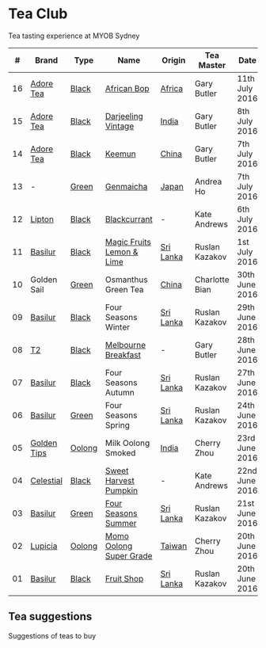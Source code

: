 # Tea Club 
Tea tasting experience at MYOB Sydney

| #  | Brand         | Type     | Name                        | Origin      | Tea Master     | Date           |
|----|---------------|----------|-----------------------------|-------------|----------------|----------------|
| 16 | [Adore Tea]   | [Black]  | [African Bop]               | [Africa]    | Gary Butler    | 11th July 2016 |
| 15 | [Adore Tea]   | [Black]  | [Darjeeling Vintage]        | [India]     | Gary Butler    | 8th July 2016  |
| 14 | [Adore Tea]   | [Black]  | [Keemun]                    | [China]     | Gary Butler    | 7th July 2016  |
| 13 | -             | [Green]  | [Genmaicha]                 | [Japan]     | Andrea Ho      | 7th July 2016  |
| 12 | [Lipton]      | [Black]  | [Blackcurrant]              | -           | Kate Andrews   | 6th July 2016  |
| 11 | [Basilur]     | [Black]  | [Magic Fruits Lemon & Lime] | [Sri Lanka] | Ruslan Kazakov | 1st July 2016  |
| 10 | Golden Sail   | [Green]  | Osmanthus Green Tea         | [China]     | Charlotte Bian | 30th June 2016 |
| 09 | [Basilur]     | [Black]  | Four Seasons Winter         | [Sri Lanka] | Ruslan Kazakov | 29th June 2016 |
| 08 | [T2]          | [Black]  | [Melbourne Breakfast]       | -           | Gary Butler    | 28th June 2016 |
| 07 | [Basilur]     | [Black]  | Four Seasons Autumn         | [Sri Lanka] | Ruslan Kazakov | 27th June 2016 |
| 06 | [Basilur]     | [Green]  | Four Seasons Spring         | [Sri Lanka] | Ruslan Kazakov | 24th June 2016 |
| 05 | [Golden Tips] | [Oolong] | Milk Oolong Smoked          | [India]     | Cherry Zhou    | 23rd June 2016 |
| 04 | [Celestial]   | [Black]  | [Sweet Harvest Pumpkin]     | -           | Kate Andrews   | 22nd June 2016 |
| 03 | [Basilur]     | [Green]  | [Four Seasons Summer]       | [Sri Lanka] | Ruslan Kazakov | 21st June 2016 |
| 02 | [Lupicia]     | [Oolong] | [Momo Oolong Super Grade]   | [Taiwan]    | Cherry Zhou    | 20th June 2016 |
| 01 | [Basilur]     | [Black]  | [Fruit Shop]                | [Sri Lanka] | Ruslan Kazakov | 20th June 2016 |

## Tea suggestions
Suggestions of teas to buy

<!-- Brand -->
[Basilur]: http://www.basilurshop.com.au
[Celestial]: http://www.celestialseasonings.com
[T2]: http://www.t2tea.com
[Lupicia]: http://www.lupicia.com.au
[Golden Tips]: http://www.goldentipstea.com
[Lipton]: http://www.liptontea.com
[Adore Tea]: http://adoretea.com.au

<!-- Type -->
[Black]: https://en.wikipedia.org/wiki/Black_tea
[Green]: https://en.wikipedia.org/wiki/Green_tea
[White]: https://en.wikipedia.org/wiki/White_tea
[Oolong]: https://en.wikipedia.org/wiki/Oolong

<!-- Name -->
[African Bop]: http://adoretea.com.au/African-BOP-Teza-Estate.html
[Darjeeling Vintage]: http://adoretea.com.au/Black/Black-Tea/Darjeeling-Vintage.html
[Genmaicha]: https://en.wikipedia.org/wiki/Genmaicha
[Keemun]: http://adoretea.com.au/Black/Black-Tea/Keemun.html
[Blackcurrant]: http://www.made-in-scandinavian.com/store/p1064/Lipton_Blackcurrant_20_-Tea_Bags_%2F_Pack_Made_in_Europe.html
[Magic Fruits Lemon & Lime]: http://www.basilurshop.com.au/magic-fruits-packet-lt-lemon-lime-100g
[Melbourne Breakfast]: http://www.t2tea.com/en/au/tea/melbourne-breakfast-loose-leaf-gift-cube-T125AE023.html
[Sweet Harvest Pumpkin]: http://www.celestialseasonings.com/products/black/sweet-harvest-pumpkin
[Four Seasons Summer]: http://www.basilurtea.com.au/tea_collection/four_seasons/four-seasons-packet-lt-summer-tea-100g.html
[Momo Oolong Super Grade]: https://usa.lupicia.com/category/select/cid/308/pid/9383/language/en
[Fruit Shop]: http://www.basilurshop.com.au/basilur/festive-collection-100g-lt-fruit-shop

<!-- Origin -->
[Africa]: https://en.wikipedia.org/wiki/Africa
[China]: https://en.wikipedia.org/wiki/China
[India]: https://en.wikipedia.org/wiki/India
[Japan]: https://en.wikipedia.org/wiki/Japan
[Sri Lanka]: https://en.wikipedia.org/wiki/Sri_Lanka
[Taiwan]: https://en.wikipedia.org/wiki/Taiwan
